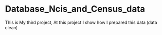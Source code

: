 # Database_Ncis_and_Census_data
This is My third project, At this project I show how I prepared this data (data clean)
